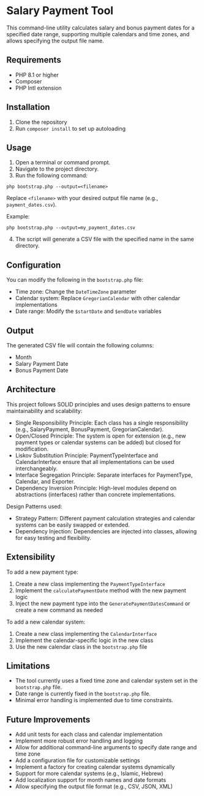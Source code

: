 # Salary Payment Tool

This command-line utility calculates salary and bonus payment dates for a specified date range, supporting multiple calendars and time zones, and allows specifying the output file name.

## Requirements

- PHP 8.1 or higher
- Composer
- PHP Intl extension

## Installation

1. Clone the repository
2. Run `composer install` to set up autoloading

## Usage

1. Open a terminal or command prompt.
2. Navigate to the project directory.
3. Run the following command:

```
php bootstrap.php --output=<filename>
```

Replace `<filename>` with your desired output file name (e.g., `payment_dates.csv`).

Example:
```
php bootstrap.php --output=my_payment_dates.csv
```

4. The script will generate a CSV file with the specified name in the same directory.

## Configuration

You can modify the following in the `bootstrap.php` file:
- Time zone: Change the `DateTimeZone` parameter
- Calendar system: Replace `GregorianCalendar` with other calendar implementations
- Date range: Modify the `$startDate` and `$endDate` variables

## Output

The generated CSV file will contain the following columns:
- Month
- Salary Payment Date
- Bonus Payment Date

## Architecture

This project follows SOLID principles and uses design patterns to ensure maintainability and scalability:

- Single Responsibility Principle: Each class has a single responsibility (e.g., SalaryPayment, BonusPayment, GregorianCalendar).
- Open/Closed Principle: The system is open for extension (e.g., new payment types or calendar systems can be added) but closed for modification.
- Liskov Substitution Principle: PaymentTypeInterface and CalendarInterface ensure that all implementations can be used interchangeably.
- Interface Segregation Principle: Separate interfaces for PaymentType, Calendar, and Exporter.
- Dependency Inversion Principle: High-level modules depend on abstractions (interfaces) rather than concrete implementations.

Design Patterns used:
- Strategy Pattern: Different payment calculation strategies and calendar systems can be easily swapped or extended.
- Dependency Injection: Dependencies are injected into classes, allowing for easy testing and flexibility.

## Extensibility

To add a new payment type:
1. Create a new class implementing the `PaymentTypeInterface`
2. Implement the `calculatePaymentDate` method with the new payment logic
3. Inject the new payment type into the `GeneratePaymentDatesCommand` or create a new command as needed

To add a new calendar system:
1. Create a new class implementing the `CalendarInterface`
2. Implement the calendar-specific logic in the new class
3. Use the new calendar class in the `bootstrap.php` file

## Limitations

- The tool currently uses a fixed time zone and calendar system set in the `bootstrap.php` file.
- Date range is currently fixed in the `bootstrap.php` file.
- Minimal error handling is implemented due to time constraints.

## Future Improvements

- Add unit tests for each class and calendar implementation
- Implement more robust error handling and logging
- Allow for additional command-line arguments to specify date range and time zone
- Add a configuration file for customizable settings
- Implement a factory for creating calendar systems dynamically
- Support for more calendar systems (e.g., Islamic, Hebrew)
- Add localization support for month names and date formats
- Allow specifying the output file format (e.g., CSV, JSON, XML)
